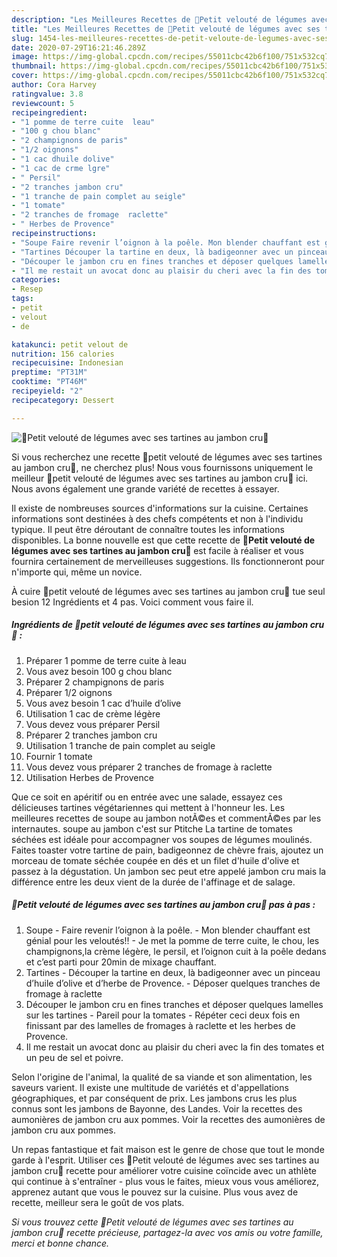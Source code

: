 ```yaml
---
description: "Les Meilleures Recettes de 🌿Petit velouté de légumes avec ses tartines au jambon cru🌿"
title: "Les Meilleures Recettes de 🌿Petit velouté de légumes avec ses tartines au jambon cru🌿"
slug: 1454-les-meilleures-recettes-de-petit-veloute-de-legumes-avec-ses-tartines-au-jambon-cru
date: 2020-07-29T16:21:46.289Z
image: https://img-global.cpcdn.com/recipes/55011cbc42b6f100/751x532cq70/🌿petit-veloute-de-legumes-avec-ses-tartines-au-jambon-cru🌿-photo-principale-de-la-recette.jpg
thumbnail: https://img-global.cpcdn.com/recipes/55011cbc42b6f100/751x532cq70/🌿petit-veloute-de-legumes-avec-ses-tartines-au-jambon-cru🌿-photo-principale-de-la-recette.jpg
cover: https://img-global.cpcdn.com/recipes/55011cbc42b6f100/751x532cq70/🌿petit-veloute-de-legumes-avec-ses-tartines-au-jambon-cru🌿-photo-principale-de-la-recette.jpg
author: Cora Harvey
ratingvalue: 3.8
reviewcount: 5
recipeingredient:
- "1 pomme de terre cuite  leau"
- "100 g chou blanc"
- "2 champignons de paris"
- "1/2 oignons"
- "1 cac dhuile dolive"
- "1 cac de crme lgre"
- " Persil"
- "2 tranches jambon cru"
- "1 tranche de pain complet au seigle"
- "1 tomate"
- "2 tranches de fromage  raclette"
- " Herbes de Provence"
recipeinstructions:
- "Soupe Faire revenir l’oignon à la poêle. Mon blender chauffant est génial pour les veloutés!! Je met la pomme de terre cuite, le chou, les champignons,la crème légère, le persil, et l’oignon cuit à la poêle dedans et c’est parti pour 20min de mixage chauffant."
- "Tartines Découper la tartine en deux, là badigeonner avec un pinceau d’huile d’olive et d’herbe de Provence. Déposer quelques tranches de fromage à raclette"
- "Découper le jambon cru en fines tranches et déposer quelques lamelles sur les tartines Pareil pour la tomates Répéter ceci deux fois en finissant par des lamelles de fromages à raclette et les herbes de Provence."
- "Il me restait un avocat donc au plaisir du cheri avec la fin des tomates et un peu de sel et poivre."
categories:
- Resep
tags:
- petit
- velout
- de

katakunci: petit velout de 
nutrition: 156 calories
recipecuisine: Indonesian
preptime: "PT31M"
cooktime: "PT46M"
recipeyield: "2"
recipecategory: Dessert

---
```



![🌿Petit velouté de légumes avec ses tartines au jambon cru🌿](https://img-global.cpcdn.com/recipes/55011cbc42b6f100/751x532cq70/🌿petit-veloute-de-legumes-avec-ses-tartines-au-jambon-cru🌿-photo-principale-de-la-recette.jpg)

Si vous recherchez une recette 🌿petit velouté de légumes avec ses tartines au jambon cru🌿, ne cherchez plus! Nous vous fournissons uniquement le meilleur 🌿petit velouté de légumes avec ses tartines au jambon cru🌿 ici. Nous avons également une grande variété de recettes à essayer.

Il existe de nombreuses sources d'informations sur la cuisine. Certaines informations sont destinées à des chefs compétents et non à l'individu typique. Il peut être déroutant de connaître toutes les informations disponibles. La bonne nouvelle est que cette recette de <strong> 🌿Petit velouté de légumes avec ses tartines au jambon cru🌿 </strong> est facile à réaliser et vous fournira certainement de merveilleuses suggestions. Ils fonctionneront pour n'importe qui, même un novice.

<!--inarticleads1-->

À cuire 🌿petit velouté de légumes avec ses tartines au jambon cru🌿 tue seul besion 12 Ingrédients et 4 pas. Voici comment vous faire il.

##### Ingrédients de 🌿petit velouté de légumes avec ses tartines au jambon cru🌿 :

1. Préparer 1 pomme de terre cuite à leau
1. Vous avez besoin 100 g chou blanc
1. Préparer 2 champignons de paris
1. Préparer 1/2 oignons
1. Vous avez besoin 1 cac d’huile d’olive
1. Utilisation 1 cac de crème légère
1. Vous devez vous préparer  Persil
1. Préparer 2 tranches jambon cru
1. Utilisation 1 tranche de pain complet au seigle
1. Fournir 1 tomate
1. Vous devez vous préparer 2 tranches de fromage à raclette
1. Utilisation  Herbes de Provence


Que ce soit en apéritif ou en entrée avec une salade, essayez ces délicieuses tartines végétariennes qui mettent à l&#39;honneur les. Les meilleures recettes de soupe au jambon notÃ©es et commentÃ©es par les internautes. soupe au jambon c&#39;est sur Ptitche La tartine de tomates séchées est idéale pour accompagner vos soupes de légumes moulinés. Faites toaster votre tartine de pain, badigeonnez de chèvre frais, ajoutez un morceau de tomate séchée coupée en dés et un filet d&#39;huile d&#39;olive et passez à la dégustation. Un jambon sec peut etre appelé jambon cru mais la différence entre les deux vient de la durée de l&#39;affinage et de salage. 

<!--inarticleads2-->

##### 🌿Petit velouté de légumes avec ses tartines au jambon cru🌿 pas à pas :

1. Soupe - Faire revenir l’oignon à la poêle. - Mon blender chauffant est génial pour les veloutés!! - Je met la pomme de terre cuite, le chou, les champignons,la crème légère, le persil, et l’oignon cuit à la poêle dedans et c’est parti pour 20min de mixage chauffant.
1. Tartines - Découper la tartine en deux, là badigeonner avec un pinceau d’huile d’olive et d’herbe de Provence. - Déposer quelques tranches de fromage à raclette
1. Découper le jambon cru en fines tranches et déposer quelques lamelles sur les tartines - Pareil pour la tomates - Répéter ceci deux fois en finissant par des lamelles de fromages à raclette et les herbes de Provence.
1. Il me restait un avocat donc au plaisir du cheri avec la fin des tomates et un peu de sel et poivre.


Selon l&#39;origine de l&#39;animal, la qualité de sa viande et son alimentation, les saveurs varient. Il existe une multitude de variétés et d&#39;appellations géographiques, et par conséquent de prix. Les jambons crus les plus connus sont les jambons de Bayonne, des Landes. Voir la recettes des aumonières de jambon cru aux pommes. Voir la recettes des aumonières de jambon cru aux pommes. 

<!--inarticleads1-->

<p>
Un repas fantastique et fait maison est le genre de chose que tout le monde garde à l'esprit. Utiliser ces 🌿Petit velouté de légumes avec ses tartines au jambon cru🌿 recette pour améliorer votre cuisine coïncide avec un athlète qui continue à s'entraîner - plus vous le faites, mieux vous vous améliorez, apprenez autant que vous le pouvez sur la cuisine. Plus vous avez de recette, meilleur sera le goût de vos plats.
</p>

<p>
<i>Si vous trouvez cette 🌿Petit velouté de légumes avec ses tartines au jambon cru🌿 recette précieuse, partagez-la avec vos amis ou votre famille, merci et bonne chance.</i>
</p>
